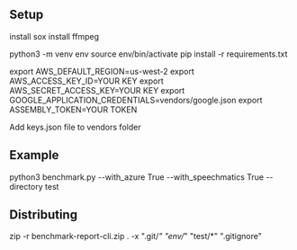 Setup
--

install sox
install ffmpeg

python3 -m venv env
source env/bin/activate
pip install -r requirements.txt

export AWS_DEFAULT_REGION=us-west-2
export AWS_ACCESS_KEY_ID=YOUR KEY
export AWS_SECRET_ACCESS_KEY=YOUR KEY
export GOOGLE_APPLICATION_CREDENTIALS=vendors/google.json
export ASSEMBLY_TOKEN=YOUR TOKEN

Add keys.json file to vendors folder

Example
--

python3 benchmark.py --with_azure True --with_speechmatics True --directory test

Distributing
--
zip -r benchmark-report-cli.zip . -x ".git/*" "env/*" "test/*" ".gitignore"
